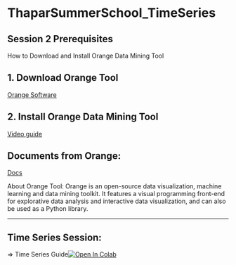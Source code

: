# ThaparSummerSchool_TimeSeries
## Session 2 Prerequisites

How to Download and Install Orange Data Mining Tool <br>

## 1. Download Orange Tool

[Orange Software](https://orange.biolab.si/download/)


## 2. Install Orange Data Mining Tool

[Video guide](https://www.youtube.com/watch?v=_vgslAii7ho)

## Documents from Orange:

[Docs](https://orange.biolab.si/docs/)

About Orange Tool: Orange is an open-source data visualization, machine learning and data mining toolkit. It features a visual programming front-end for explorative data analysis and interactive data visualization, and can also be used as a Python library.

--------------------------------------------------------------------------------------------------------------------------------

## Time Series Session:

=> Time Series Guide[![Open In Colab](https://colab.research.google.com/assets/colab-badge.svg)](https://colab.research.google.com/drive/1ikAgGcgW4J5sz_EfCbBW31YdgY0FQFZu?usp=sharing) <br>
